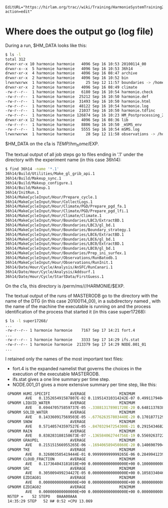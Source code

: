 ```@meta
EditURL="https://hirlam.org/trac//wiki/Training/HarmonieSystemTraining2011/Lecture/Installation/LogFiles?action=edit"
```
# Where does the output go (log file)
During a run, $HM_DATA looks like this:
```bash
$ ls -l
total 312
drwxr-xr-x 10 harmonie harmonie   4096 Sep 16 10:53 20100114_00
drwxr-x--x  5 harmonie harmonie   4096 Sep 16 10:53 36h14
drwxr-xr-x  4 harmonie harmonie   4096 Sep 16 08:47 archive
drwxr-xr-x  2 harmonie harmonie   4096 Sep 16 10:52 bin
lrwxrwxrwx  1 harmonie harmonie     25 Sep 12 11:57 boundaries -> /home/harmonie/boundaries
drwxr-xr-x  2 harmonie harmonie   4096 Sep 16 08:49 climate
-rw-r--r--  1 harmonie harmonie   6180 Sep 16 10:54 harmonie.check
-rw-r--r--  1 harmonie harmonie  25212 Sep 16 10:50 harmonie.def
-rw-r--r--  1 harmonie harmonie  31493 Sep 16 10:50 harmonie.html
-rw-r--r--  1 harmonie harmonie  48122 Sep 16 10:54 harmonie.log
-rw-r--r--  1 harmonie harmonie  21037 Sep 16 10:50 harmonie.tdfinc
-rw-r--r--  1 harmonie harmonie 126874 Sep 16 10:23 HM_Postprocessing_2010011400.html
drwxr-xr-x 12 harmonie harmonie   4096 Sep 16 08:36 lib
-rw-r--r--  1 harmonie harmonie   8806 Sep 16 10:50 _mSMS_env
-rw-r--r--  1 harmonie harmonie   5555 Sep 16 10:54 mSMS.log
lrwxrwxrwx  1 harmonie harmonie     28 Sep 12 11:58 observations -> /home/harmonie/observations/
```
$HM_DATA on the c1a is $TEMP/hm_home/$EXP.

The textual output of all job steps go to files ending in '.1' under the directory with the experiment name (in this case 36h14):
```bash
$ find 36h14 -name '*.1'
36h14/Build/Utilities/Make_gl_grib_api.1
36h14/Build/Makeup_sync.1
36h14/Build/Makeup_configure.1
36h14/Build/Makeup.1
36h14/InitRun.1
36h14/MakeCycleInput/Hour/Prepare_cycle.1
36h14/MakeCycleInput/Hour/CollectLogs.1
36h14/MakeCycleInput/Hour/Climate/PGD/Prepare_pgd_fa.1
36h14/MakeCycleInput/Hour/Climate/PGD/Prepare_pgd_lfi.1
36h14/MakeCycleInput/Hour/Climate/Climate.1
36h14/MakeCycleInput/Hour/Boundaries/LBC3/ExtractBD.1
36h14/MakeCycleInput/Hour/Boundaries/LBC3/gl_bd.1
36h14/MakeCycleInput/Hour/Boundaries/Boundary_strategy.1
36h14/MakeCycleInput/Hour/Boundaries/LBC6/ExtractBD.1
36h14/MakeCycleInput/Hour/Boundaries/LBC6/gl_bd.1
36h14/MakeCycleInput/Hour/Boundaries/LBC0/ExtractBD.1
36h14/MakeCycleInput/Hour/Boundaries/LBC0/gl_bd.1
36h14/MakeCycleInput/Hour/Boundaries/Prep_ini_surfex.1
36h14/MakeCycleInput/Hour/Observations/RunBatodb.1
36h14/MakeCycleInput/Hour/Observations/RunInit.1
36h14/Date/Hour/Cycle/Analysis/AnSFC/RunCanari.1
36h14/Date/Hour/Cycle/Analysis/Addsurf.1
36h14/Date/Hour/Cycle/StartData/FirstGuess.1
```
On the c1a, this directory is /perm/ms/<country>/<username>/HARMONIE/$EXP.

The textual output of the runs of MASTERODB go to the directory with the name of the DTG (in this case 20100114_00), in a subdirectory named <hostname><pid>, with <hostname> the name of the machine the executable is running on and <pid> the process identification of the process that started it (in this case super17268):
```bash
$ ls -l super17268/
...
-rw-r--r-- 1 harmonie harmonie    7167 Sep 17 14:21 fort.4
...
-rw-r--r-- 1 harmonie harmonie    3333 Sep 17 14:29 ifs.stat
-rw-r--r-- 1 harmonie harmonie  213379 Sep 17 14:29 NODE.001_01
...
```
I retained only the names of the most important text files:
* fort.4 is the expanded namelist that governs the choices in the execution of the executable MASTERODB.
* ifs.stat gives a one line summary per time step.
* NODE.001_01 gives a more extensive summary per time step, like this:
```bash
 GPNORM HUMI.SPECIFI         AVERAGE               MINIMUM               MAXIMUM        
         AVE   0.135265491587807E-02 0.119514310314242E-07 0.499117940489191E-02
 GPNORM LIQUID_WATER         AVERAGE               MINIMUM               MAXIMUM        
         AVE   0.694470575859737E-05 -.338813178901720E-20 0.648113783893282E-03
 GPNORM SOLID_WATER          AVERAGE               MINIMUM               MAXIMUM        
         AVE   0.143360917569503E-05 -.677626357803440E-20 0.170187712951283E-03
 GPNORM SNOW                 AVERAGE               MINIMUM               MAXIMUM        
         AVE   0.571405743597527E-05 -.847032947254300E-21 0.291543468216362E-03
 GPNORM RAIN                 AVERAGE               MINIMUM               MAXIMUM        
         AVE   0.838283188158673E-07 -.136584062744756E-19 0.556926372206092E-04
 GPNORM GRAUPEL              AVERAGE               MINIMUM               MAXIMUM        
         AVE   0.215151566955265E-06 -.169406589450860E-20 0.140690799434056E-03
 GPNORM TKE                  AVERAGE               MINIMUM               MAXIMUM        
         AVE   0.326003505419444E-01 0.999999999999265E-06 0.284994123942444E+01
 GPNORM CLOUD_FRACTION       AVERAGE               MINIMUM               MAXIMUM        
         AVE   0.117364043181018E+00 0.000000000000000E+00 0.100000000000000E+01
 GPNORM SRC                  AVERAGE               MINIMUM               MAXIMUM        
         AVE   0.305009499234427E-05 0.000000000000000E+00 0.105833404623172E-03
 GPNORM EZDIAG01             AVERAGE               MINIMUM               MAXIMUM        
         AVE   0.000000000000000E+00 0.000000000000000E+00 0.000000000000000E+00
 GPNORM EZDIAG02             AVERAGE               MINIMUM               MAXIMUM        
         AVE   0.000000000000000E+00 0.000000000000000E+00 0.000000000000000E+00
 NSTEP =    52 STEPO   0AAA00AAA
 14:35:29 STEP   52 H# 0:52 +CPU 13.069
```